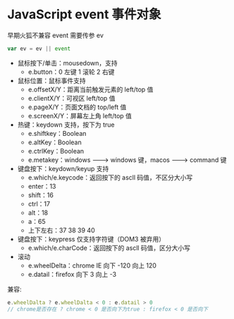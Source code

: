 # JavaScript event 事件对象

早期火狐不兼容 event 需要传参 ev

```js
var ev = ev || event
```

- 鼠标按下/单击：mousedown，支持
  - e.button：0 左键 1 滚轮 2 右键
- 鼠标位置：鼠标事件支持
  - e.offsetX/Y：距离当前触发元素的 left/top 值
  - e.clientX/Y：可视区 left/top 值
  - e.pageX/Y：页面文档的 top/left 值
  - e.screenX/Y：屏幕左上角 left/top 值
- 热键：keydown 支持，按下为 true
  - e.shiftkey：Boolean
  - e.altKey：Boolean
  - e.ctrlKey：Boolean
  - e.metakey：windows ---> windows 键，macos ---> command 键
- 键盘按下：keydown/keyup 支持
  - e.which/e.keycode：返回按下的 ascll 码值，不区分大小写
  - enter：13
  - shift：16
  - ctrl：17
  - alt：18
  - a：65
  - 上下左右：37 38 39 40
- 键盘按下：keypress 仅支持字符键（DOM3 被弃用）
  - e.which/e.charCode：返回按下的 ascll 码值，区分大小写
- 滚动
  - e.wheelDelta：chrome IE 向下 -120 向上 120
  - e.datail：firefox 向下 3 向上 -3

兼容:

```js
e.wheelDalta ? e.wheelDalta < 0 : e.datail > 0
// chrome是否存在 ? chrome < 0 是否向下为true : firefox < 0 是否向下
```
